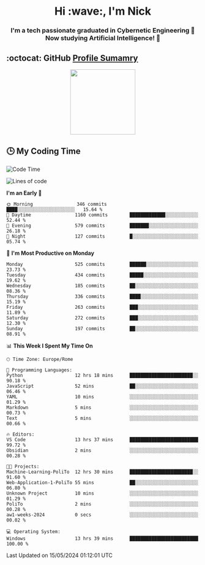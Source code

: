 <h1 align="center">Hi :wave:, I'm Nick</h1>

<h3 align="center">I'm a tech passionate graduated in Cybernetic Engineering 🤖<br>
Now studying Artificial Intelligence! 🧠</h3>


## :octocat: GitHub <a href="https://github.com/vn7n24fzkq/github-profile-summary-cards">Profile Sumamry</a>

<p align="center">
   <img style="height:170px;display:inline-block"  src="http://github-profile-summary-cards.vercel.app/api/cards/profile-details?username=CodeClimberNT&theme=github_dark" />
<!--    <img style="height:170px;display:inline-block"  src="http://github-profile-summary-cards.vercel.app/api/cards/repos-per-language?username=CodeClimberNT&theme=github_dark&exclude=" /> -->
</p>

 ## :clock3: My Coding Time 
 
<!--START_SECTION:waka-->
![Code Time](http://img.shields.io/badge/Code%20Time-209%20hrs%209%20mins-blue)

![Lines of code](https://img.shields.io/badge/From%20Hello%20World%20I%27ve%20Written-2.7%20million%20lines%20of%20code-blue)

**I'm an Early 🐤** 

```text
🌞 Morning                346 commits         ████░░░░░░░░░░░░░░░░░░░░░   15.64 % 
🌆 Daytime                1160 commits        █████████████░░░░░░░░░░░░   52.44 % 
🌃 Evening                579 commits         ███████░░░░░░░░░░░░░░░░░░   26.18 % 
🌙 Night                  127 commits         █░░░░░░░░░░░░░░░░░░░░░░░░   05.74 % 
```
📅 **I'm Most Productive on Monday** 

```text
Monday                   525 commits         ██████░░░░░░░░░░░░░░░░░░░   23.73 % 
Tuesday                  434 commits         █████░░░░░░░░░░░░░░░░░░░░   19.62 % 
Wednesday                185 commits         ██░░░░░░░░░░░░░░░░░░░░░░░   08.36 % 
Thursday                 336 commits         ████░░░░░░░░░░░░░░░░░░░░░   15.19 % 
Friday                   263 commits         ███░░░░░░░░░░░░░░░░░░░░░░   11.89 % 
Saturday                 272 commits         ███░░░░░░░░░░░░░░░░░░░░░░   12.30 % 
Sunday                   197 commits         ██░░░░░░░░░░░░░░░░░░░░░░░   08.91 % 
```


📊 **This Week I Spent My Time On** 

```text
🕑︎ Time Zone: Europe/Rome

💬 Programming Languages: 
Python                   12 hrs 18 mins      ███████████████████████░░   90.18 % 
JavaScript               52 mins             ██░░░░░░░░░░░░░░░░░░░░░░░   06.46 % 
YAML                     10 mins             ░░░░░░░░░░░░░░░░░░░░░░░░░   01.29 % 
Markdown                 5 mins              ░░░░░░░░░░░░░░░░░░░░░░░░░   00.73 % 
Text                     5 mins              ░░░░░░░░░░░░░░░░░░░░░░░░░   00.66 % 

🔥 Editors: 
VS Code                  13 hrs 37 mins      █████████████████████████   99.72 % 
Obsidian                 2 mins              ░░░░░░░░░░░░░░░░░░░░░░░░░   00.28 % 

🐱‍💻 Projects: 
Machine-Learning-PoliTo  12 hrs 30 mins      ███████████████████████░░   91.60 % 
Web-Application-1-PoliTo 55 mins             ██░░░░░░░░░░░░░░░░░░░░░░░   06.80 % 
Unknown Project          10 mins             ░░░░░░░░░░░░░░░░░░░░░░░░░   01.29 % 
PoliTo                   2 mins              ░░░░░░░░░░░░░░░░░░░░░░░░░   00.28 % 
aw1-weeks-2024           0 secs              ░░░░░░░░░░░░░░░░░░░░░░░░░   00.02 % 

💻 Operating System: 
Windows                  13 hrs 39 mins      █████████████████████████   100.00 % 
```


 Last Updated on 15/05/2024 01:12:01 UTC
<!--END_SECTION:waka-->

